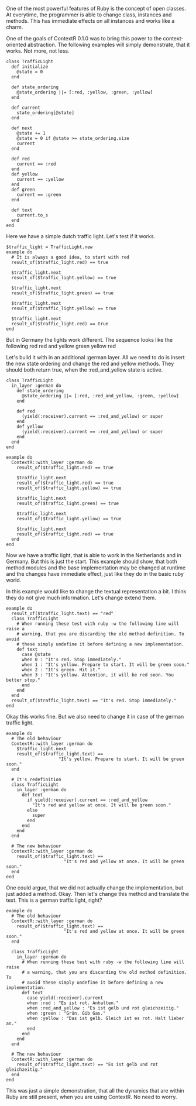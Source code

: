 One of the most powerful features of Ruby is the concept of open classes. At
everytime, the programmer is able to change class, instances and methods. 
This has immediate effects on all instances and works like a charm.

One of the goals of ContextR 0.1.0 was to bring this power to the 
context-oriented abstraction. The following examples will simply demonstrate,
that it works. Not more, not less.

    class TrafficLight
      def initialize
        @state = 0
      end

      def state_ordering
        @state_ordering ||= [:red, :yellow, :green, :yellow]
      end

      def current
        state_ordering[@state]
      end

      def next
        @state += 1
        @state = 0 if @state >= state_ordering.size
        current
      end

      def red
        current == :red
      end
      def yellow 
        current == :yellow
      end
      def green
        current == :green
      end
      
      def text
        current.to_s
      end
    end

Here we have a simple dutch traffic light. Let's test if it works.

    $traffic_light = TrafficLight.new
    example do
      # It is always a good idea, to start with red
      result_of($traffic_light.red) == true 

      $traffic_light.next
      result_of($traffic_light.yellow) == true 

      $traffic_light.next
      result_of($traffic_light.green) == true 

      $traffic_light.next
      result_of($traffic_light.yellow) == true

      $traffic_light.next
      result_of($traffic_light.red) == true
    end

But in Germany the lights work different. The sequence looks like the 
following
  red
  red and yellow
  green
  yellow
  red

Let's build it with in an additional :german layer. All we need to do is
insert the new state ordering and change the red and yellow methods. They
should both return true, when the :red_and_yellow state is active.

    class TrafficLight
      in_layer :german do
        def state_ordering
          @state_ordering ||= [:red, :red_and_yellow, :green, :yellow]
        end

        def red
          (yield(:receiver).current == :red_and_yellow) or super 
        end
        def yellow 
          (yield(:receiver).current == :red_and_yellow) or super 
        end
      end
    end

    example do
      ContextR::with_layer :german do
        result_of($traffic_light.red) == true 

        $traffic_light.next
        result_of($traffic_light.red) == true 
        result_of($traffic_light.yellow) == true 

        $traffic_light.next
        result_of($traffic_light.green) == true 

        $traffic_light.next
        result_of($traffic_light.yellow) == true

        $traffic_light.next
        result_of($traffic_light.red) == true
      end
    end


Now we have a traffic light, that is able to work in the Netherlands and in 
Germany. But this is just the start. This example should show, that both
method modules and the base implementation may be changed at runtime and
the changes have immediate effect, just like they do in the basic ruby world.

In this example would like to change the textual representation a bit. I
think they do not give much information. Let's change extend them. 

    example do
      result_of($traffic_light.text) == "red"
      class TrafficLight
        # When running these test with ruby -w the following line will raise a 
        # warning, that you are discarding the old method definition. To avoid 
        # these simply undefine it before defining a new implementation.
        def text
          case @state
          when 0 : "It's red. Stop immediately."
          when 1 : "It's yellow. Prepare to start. It will be green soon."
          when 2 : "It's green. Hit it."
          when 3 : "It's yellow. Attention, it will be red soon. You better stop."
          end
        end
      end
      result_of($traffic_light.text) == "It's red. Stop immediately."
    end

Okay this works fine. But we also need to change it in case of the german
traffic light.

    example do
      # The old behaviour
      ContextR::with_layer :german do
        $traffic_light.next
        result_of($traffic_light.text) == 
                        "It's yellow. Prepare to start. It will be green soon."
      end

      # It's redefinition
      class TrafficLight
        in_layer :german do
          def text
            if yield(:receiver).current == :red_and_yellow
              "It's red and yellow at once. It will be green soon."
            else
              super 
            end
          end
        end
      end

      # The new behaviour
      ContextR::with_layer :german do
        result_of($traffic_light.text) == 
                          "It's red and yellow at once. It will be green soon."
      end
    end

One could argue, that we did not actually change the implementation, but just
added a method. Okay. Then let's change this method and translate the text.
This is a german traffic light, right?

    example do
      # The old behaviour
      ContextR::with_layer :german do
        result_of($traffic_light.text) == 
                          "It's red and yellow at once. It will be green soon."
      end

      class TrafficLight
        in_layer :german do
          # When running these test with ruby -w the following line will raise 
          # a warning, that you are discarding the old method definition. To 
          # avoid these simply undefine it before defining a new implementation.
          def text
            case yield(:receiver).current
            when :red : "Es ist rot. Anhalten."
            when :red_and_yellow : "Es ist gelb und rot gleichzeitig."
            when :green : "Grün. Gib Gas."
            when :yellow : "Das ist gelb. Gleich ist es rot. Halt lieber an."
            end
          end
        end
      end

      # The new behaviour
      ContextR::with_layer :german do
        result_of($traffic_light.text) == "Es ist gelb und rot gleichzeitig."
      end
    end

This was just a simple demonstration, that all the dynamics that are within
Ruby are still present, when you are using ContextR. No need to worry.
